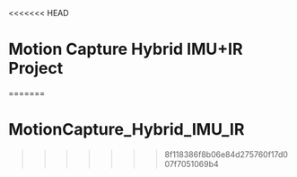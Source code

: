 <<<<<<< HEAD
# Motion Capture Hybrid IMU+IR Project 
=======
# MotionCapture_Hybrid_IMU_IR
>>>>>>> 8f118386f8b06e84d275760f17d007f7051069b4
